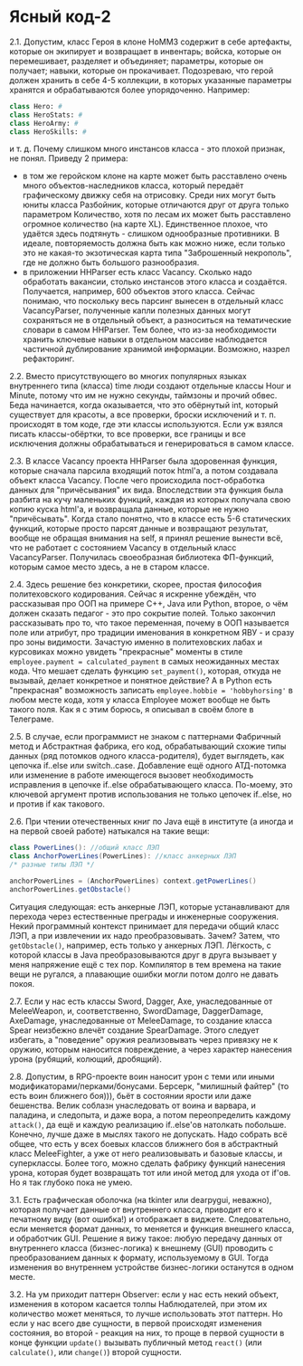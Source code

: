 # Ясный код-2

2.1. Допустим, класс Героя в клоне HoMM3 содержит в себе артефакты, которые он экипирует и возвращает в инвентарь; войска, которые он перемешивает, разделяет и объединяет; параметры, которые он получает; навыки, которые он прокачивает. Подозреваю, что герой должен хранить в себе 4-5 коллекции, в которых указанные параметры хранятся и обрабатываются более упорядоченно. Например:
```Python
class Hero: # 
class HeroStats: # 
class HeroArmy: # 
class HeroSkills: # 
```
и т. д.
Почему слишком много инстансов класса - это плохой признак, не понял. Приведу 2 примера: 
- в том же геройском клоне на карте может быть расставлено очень много объектов-наследников класса, который передаёт графическому движку себя на отрисовку. Среди них могут быть юниты класса Разбойник, которые отличаются друг от друга только параметром Количество, хотя по лесам их может быть расставлено огромное количество (на карте XL). Единственное плохое, что удаётся здесь подтянуть - слишком однообразные противники. В идеале, повторяемость должна быть как можно ниже, если только это не какая-то экзотическая карта типа "Заброшенный некрополь", где не должно быть большого разнообразия.
- в приложении HHParser есть класс Vacancy. Сколько надо обработать вакансии, столько инстансов этого класса и создаётся. Получается, например, 600 объектов этого класса. Сейчас понимаю, что поскольку весь парсинг вынесен в отдельный класс VacancyParser, полученные капли полезных данных могут сохраняться не в отдельный объект, а разноситься на тематические словари в самом HHParser. Тем более, что из-за необходимости хранить ключевые навыки в отдельном массиве наблюдается частичной дублирование хранимой информации. Возможно, назрел рефакторинг. 

2.2. Вместо присутствующего во многих популярных языках внутреннего типа (класса) time люди создают отдельные классы Hour и Minute, потому что им не нужно секунды, таймзоны и прочий обвес. Беда начинается, когда оказывается, что это обёрнутый int, который существует для красоты, а все проверки, броски исключений и т. п. происходят в том коде, где эти классы используются. Если уж взялся писать классы-обёртки, то все проверки, все границы и все исключения должны обрабатываться и генерироваться в самом классе. 

2.3. В классе Vacancy проекта HHParser была здоровенная функция, которые сначала парсила входящий поток html'а, а потом создавала объект класса Vacancy. После чего происходила пост-обработка данных для "причёсывания" их вида. Впоследствии эта функция была разбита на кучу маленьких функций, каждая из которых получала свою копию куска html'a, и возвращала данные, которые не нужно "причёсывать". Когда стало понятно, что в классе есть 5-6 статических функций, которые просто парсят данные и возвращают результат, вообще не обращая внимания на self, я принял решение вынести всё, что не работает с состоянием Vacancy в отдельный класс VacancyParser. Получилась своеобразная библиотека ФП-функций, которым самое место здесь, а не в старом классе.

2.4. Здесь решение без конкретики, скорее, простая философия политеховского кодирования. Сейчас я искренне убеждён, что рассказывая про ООП на примере C++, Java или Python, второе, о чём должен сказать педагог - это про сокрытие полей. Только закончил рассказывать про то, что такое переменная, почему в ООП называется поле или атрибут, про традиции именования в конкретном ЯВУ - и сразу про зоны видимости. Зачастую именно в политеховских лабах и курсовиках можно увидеть "прекрасные" моменты в стиле `employee.payment = calculated_payment` в самых неожиданных местах кода. Что мешает сделать функцию `set_payment()`, которая, откуда не вызывай, делает конкретное и понятное действие? А в Python есть "прекрасная" возможность записать `employee.hobbie = 'hobbyhorsing'` в любом месте кода, хотя у класса Employee может вообще не быть такого поля. Как я с этим борюсь, я описывал в своём блоге в Телеграме.

2.5. В случае, если программист не знаком с паттернами Фабричный метод и Абстрактная фабрика, его код, обрабатывающий схожие типы данных (ряд потомков одного класса-родителя), будет выглядеть, как цепочка if..else или switch..case. Добавление ещё одного АТД-потомка или изменение в работе имеющегося вызовет необходимость исправления в цепочке if..else обрабатывающего класса. По-моему, это ключевой аргумент против использования не только цепочек if..else, но и против if как такового.

2.6. При чтении отечественных книг по Java ещё в институте (а иногда и на первой своей работе) натыкался на такие вещи:
```Java
class PowerLines(): //общий класс ЛЭП
class AnchorPowerLines(PowerLines): //класс анкерных ЛЭП
/* разные типы ЛЭП */

anchorPowerLines = (AnchorPowerLines) context.getPowerLines()
anchorPowerLines.getObstacle()
```
Ситуация следующая: есть анкерные ЛЭП, которые устанавливают для перехода через естественные преграды и инженерные сооружения. Некий программный контекст принимает для передачи общий класс ЛЭП, а при извлечении их надо преобразовывать. Зачем? Затем, что `getObstacle()`, например, есть только у анкерных ЛЭП. Лёгкость, с которой классы в Java преобразовываются друг в друга вызывает у меня напряжение ещё с тех пор. Компилятор в тем времена на такие вещи не ругался, а плавающие ошибки могли потом долго не давать покоя. 

2.7. Если у нас есть классы Sword, Dagger, Axe, унаследованные от MeleeWeapon, и, соответственно, SwordDamage, DaggerDamage, AxeDamage, унаследованные от MeleeDamage, то создание класса Spear неизбежно влечёт создание SpearDamage. Этого следует избегать, а "поведение" оружия реализовывать через привязку не к оружию, которым наносится повреждение, а через характер нанесения урона (рубящий, колющий, дробящий).

2.8. Допустим, в RPG-проекте воин наносит урон с теми или иными модификаторами/перками/бонусами. Берсерк, "милишный файтер" (то есть воин ближнего боя))), бьёт в состоянии ярости или даже бешенства. Велик соблазн унаследовать от воина и варвара, и паладина, и следопыта, и даже вора, а потом переопределить каждому `attack()`, да ещё и каждую реализацию if..else'ов натолкать побольше. Конечно, лучше даже в мыслях такого не допускать. Надо собрать всё общее, что есть у всех боевых классов ближнего боя в абстрактный класс MeleeFighter, а уже от него реализовывать и базовые классы, и суперклассы. Более того, можно сделать фабрику функций нанесения урона, которая будет возвращать тот или иной метод для ухода от if'ов. Но я так глубоко пока не умею.

3.1. Есть графическая оболочка (на tkinter или dearpygui, неважно), которая получает данные от внутреннего класса, приводит его к печатному виду (вот ошибка!) и отображает в виджете. Следовательно, если меняется формат данных, то меняется и функция внешнего класса, и обработчик GUI. Решение я вижу такое: любую передачу данных от внутреннего класса (бизнес-логика) к внешнему (GUI) проводить с преобразованием данных к формату, используемому в GUI. Тогда изменения во внутреннем устройстве бизнес-логики останутся в одном месте.

3.2. На ум приходит паттерн Observer: если у нас есть некий объект, изменения в котором касается толпы Наблюдателей, при этом их количество может меняться, то лучше использовать этот паттерн. Но если у нас всего две сущности, в первой происходят изменения состояния, во второй - реакция на них, то проще в первой сущности в конце функции `update()` вызывать публичный метод `react()` (или `calculate()`, или `change()`) второй сущности.